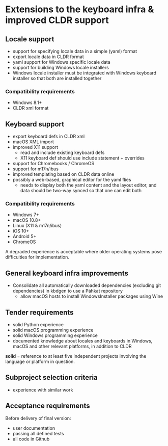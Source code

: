 # Extensions to the keyboard infra & improved CLDR support

## Locale support
* support for specifying locale data in a simple (yaml) format
* export locale data in CLDR format
* yaml support for Windows specific locale data
* support for building Windows locale installers
* Windows locale installer must be integrated with Windows keyboard installer so that both are installed together

### Compatibility requirements

* Windows 8.1+
* CLDR xml format

## Keyboard support
* export keyboard defs in CLDR xml
* macOS XML import
* improved X11 support
    * read and include existing keyboard defs
    * X11 keyboard def should use include statement + overrides
* support for Chromebooks / ChromeOS
* support for m17n/ibus
* improved templating based on CLDR data online
* possibly a web-based, graphical editor for the yaml flies
    * needs to display both the yaml content and the layout editor, and data should be two-way synced so that one can edit both

### Compatibility requirements

* Windows 7+
* macOS 10.8+
* Linux (X11 & m17n/ibus)
* iOS 10+
* Android 5+
* ChromeOS

A degraded experience is acceptable where older operating systems pose difficulties for implementation.

## General keyboard infra improvements

* Consolidate all automatically downloaded dependencies (excluding git dependencies) in kbdgen to use a Páhkat repository
    * allow macOS hosts to install WindowsInstaller packages using Wine

## Tender requirements

* solid Python experience
* solid macOS programming experience
* solid Windows programming experience
* documented knowledge about locales and keyboards in Windows, macOS and other relevant platforms, in addition to CLDR

**solid** = reference to at least five independent projects involving the language or platform in question.

## Subproject selection criteria

* experience with similar work

## Acceptance requirements

Before delivery of final version:

* user documentation
* passing all defined tests
* all code in Github
